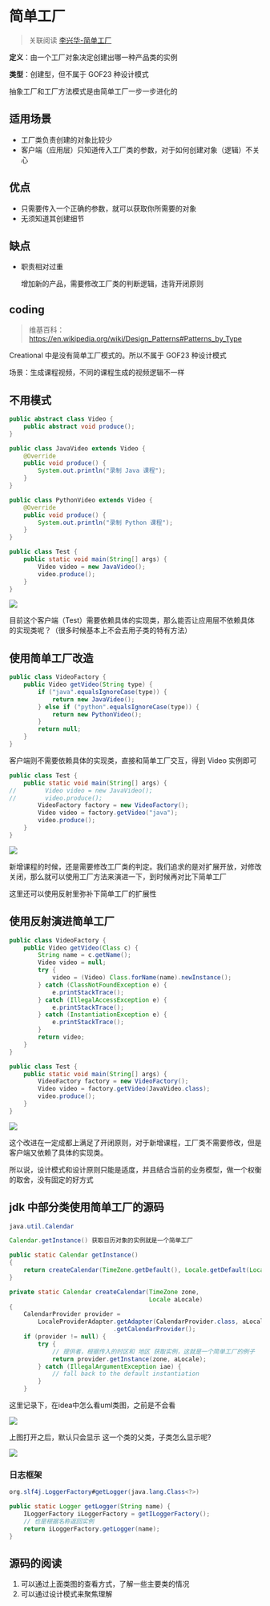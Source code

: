 # 简单工厂

> 关联阅读 [李兴华-简单工厂](/design_pattern/03_simple_factory/simple_factory.md)

**定义**：由一个工厂对象决定创建出哪一种产品类的实例

**类型**：创建型，但不属于 GOF23 种设计模式

抽象工厂和工厂方法模式是由简单工厂一步一步进化的


## 适用场景

* 工厂类负责创建的对象比较少
* 客户端（应用层）只知道传入工厂类的参数，对于如何创建对象（逻辑）不关心

## 优点

* 只需要传入一个正确的参数，就可以获取你所需要的对象
* 无须知道其创建细节

## 缺点

* 职责相对过重

  增加新的产品，需要修改工厂类的判断逻辑，违背开闭原则
## coding

> 维基百科： https://en.wikipedia.org/wiki/Design_Patterns#Patterns_by_Type

Creational 中是没有简单工厂模式的。所以不属于 GOF23 种设计模式

场景：生成课程视频，不同的课程生成的视频逻辑不一样

## 不用模式
```java
public abstract class Video {
    public abstract void produce();
}

public class JavaVideo extends Video {
    @Override
    public void produce() {
        System.out.println("录制 Java 课程");
    }
}

public class PythonVideo extends Video {
    @Override
    public void produce() {
        System.out.println("录制 Python 课程");
    }
}

public class Test {
    public static void main(String[] args) {
        Video video = new JavaVideo();
        video.produce();
    }
}
```

![](./assets/markdown-img-paste-20180826223802322.png)

目前这个客户端（Test）需要依赖具体的实现类，那么能否让应用层不依赖具体的实现类呢？（很多时候基本上不会去用子类的特有方法）

## 使用简单工厂改造

```java
public class VideoFactory {
    public Video getVideo(String type) {
        if ("java".equalsIgnoreCase(type)) {
            return new JavaVideo();
        } else if ("python".equalsIgnoreCase(type)) {
            return new PythonVideo();
        }
        return null;
    }
}
```

客户端则不需要依赖具体的实现类，直接和简单工厂交互，得到 Video 实例即可

```java
public class Test {
    public static void main(String[] args) {
//        Video video = new JavaVideo();
//        video.produce();
        VideoFactory factory = new VideoFactory();
        Video video = factory.getVideo("java");
        video.produce();
    }
}
```

![](./assets/markdown-img-paste-20180826224429493.png)


新增课程的时候，还是需要修改工厂类的判定。我们追求的是对扩展开放，对修改关闭，那么就可以使用工厂方法来演进一下，到时候再对比下简单工厂

这里还可以使用反射里弥补下简单工厂的扩展性

## 使用反射演进简单工厂

```java
public class VideoFactory {
    public Video getVideo(Class c) {
        String name = c.getName();
        Video video = null;
        try {
            video = (Video) Class.forName(name).newInstance();
        } catch (ClassNotFoundException e) {
            e.printStackTrace();
        } catch (IllegalAccessException e) {
            e.printStackTrace();
        } catch (InstantiationException e) {
            e.printStackTrace();
        }
        return video;
    }
}

public class Test {
    public static void main(String[] args) {
        VideoFactory factory = new VideoFactory();
        Video video = factory.getVideo(JavaVideo.class);
        video.produce();
    }
}
```
![](./assets/markdown-img-paste-20180826225605689.png)

这个改进在一定成都上满足了开闭原则，对于新增课程，工厂类不需要修改，但是 客户端又依赖了具体的实现类。

所以说，设计模式和设计原则只能是适度，并且结合当前的业务模型，做一个权衡的取舍，没有固定的好方式

## jdk 中部分类使用简单工厂的源码

```java
java.util.Calendar

Calendar.getInstance() 获取日历对象的实例就是一个简单工厂

public static Calendar getInstance()
{
    return createCalendar(TimeZone.getDefault(), Locale.getDefault(Locale.Category.FORMAT));
}

private static Calendar createCalendar(TimeZone zone,
                                       Locale aLocale)
{
    CalendarProvider provider =
        LocaleProviderAdapter.getAdapter(CalendarProvider.class, aLocale)
                             .getCalendarProvider();
    if (provider != null) {
        try {
            // 提供者，根据传入的时区和 地区 获取实例，这就是一个简单工厂的例子
            return provider.getInstance(zone, aLocale);
        } catch (IllegalArgumentException iae) {
            // fall back to the default instantiation
        }
    }
```

这里记录下，在idea中怎么看uml类图，之前是不会看

![](./assets/markdown-img-paste-20180828221511718.png)

上图打开之后，默认只会显示 这一个类的父类，子类怎么显示呢?

![](./assets/markdown-img-paste-20180828221613610.png)

### 日志框架

```java
org.slf4j.LoggerFactory#getLogger(java.lang.Class<?>)

public static Logger getLogger(String name) {
    ILoggerFactory iLoggerFactory = getILoggerFactory();
    // 也是根据名称返回实例
    return iLoggerFactory.getLogger(name);
}
```

## 源码的阅读

1. 可以通过上面类图的查看方式，了解一些主要类的情况
2. 可以通过设计模式来聚焦理解


<iframe  height="500px" width="100%" frameborder=0 allowfullscreen="true" :src="$withBase('/ads.html')"></iframe>